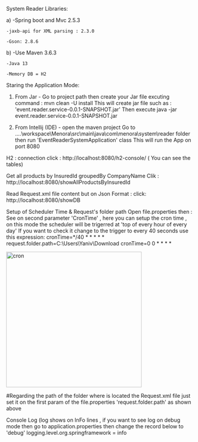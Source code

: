 System Reader Libraries:


a) -Spring boot and Mvc 2.5.3

    -jaxb-api for XML parsing : 2.3.0
   
    -Gson: 2.8.6
   
b)  -Use Maven 3.6.3

    -Java 13
    
    -Memory DB = H2   

Staring the Application Mode:
1) From Jar - Go to project path then create your Jar file excuting command : mvn clean -U install
This will create jar file such as :  'event.reader.service-0.0.1-SNAPSHOT.jar'
Then execute java -jar event.reader.service-0.0.1-SNAPSHOT.jar

2) From Intellij (IDE) - open the maven project 
Go to ....\workspace\Menora\src\main\java\com\menora\system\reader folder then run 'EventReaderSystemApplication' class
This will run the App on port 8080

H2 : connection
click : http://localhost:8080/h2-console/ ( You can see the tables)

Get all products by InsuredId groupedBy CompanyName
Clik : http://localhost:8080/showAllProductsByInsuredId

Read Request.xml file content but on Json Format :
click: http://localhost:8080/showDB


Setup of Scheduler Time & Request's folder path 
Open file.properties then :
See on second parameter 'CronTime' , here you can setup the cron time , on this mode the scheduler will be trigerred at 'top of every hour of every day'
If you want to check it change to the trigger to every 40 seconds use this expression: cronTime=*/40 * * * * *
request.folder.path=C:\\Users\\Yaniv\\Download
cronTime=0 0 * * * *

<img width="363" alt="cron" src="https://user-images.githubusercontent.com/94252702/141673988-ebbdd475-7e67-44a3-93e1-716cb70e340a.PNG">


#Regarding the path of the folder where is located the Request.xml file just set it on the first param of the file.properties 'request.folder.path' as shown above

Console Log (log shows on InFo lines , if you want to see log on debug mode then go to application.properties then change the record below to 'debug'
logging.level.org.springframework = info
